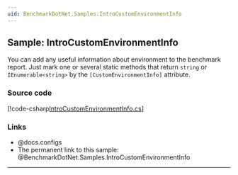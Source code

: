```yaml
---
uid: BenchmarkDotNet.Samples.IntroCustomEnvironmentInfo
---
```


## Sample: IntroCustomEnvironmentInfo

You can add any useful information about environment to the benchmark report. Just mark one or several static methods that return `string` or `IEnumerable<string>` by the `[CustomEnvironmentInfo]` attribute.

### Source code

[!code-csharp[IntroCustomEnvironmentInfo.cs](../../../samples/BenchmarkDotNet.Samples/IntroCustomEnvironmentInfo.cs)]

### Links

* @docs.configs
* The permanent link to this sample: @BenchmarkDotNet.Samples.IntroCustomEnvironmentInfo

---
